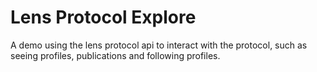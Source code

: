 # Lens Protocol Explore

A demo using the lens protocol api to interact with the protocol, such as seeing profiles, publications and following profiles.

